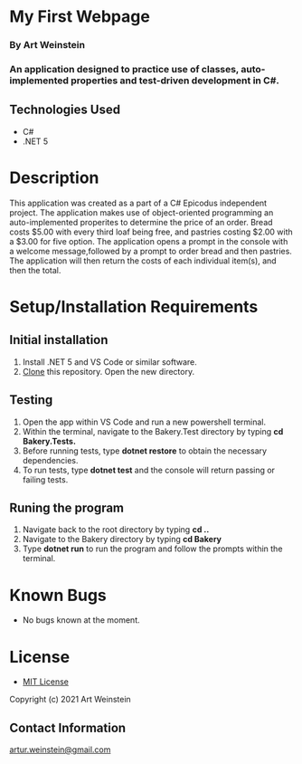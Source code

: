 # My First Webpage

### By Art Weinstein

### An application designed to practice use of classes, auto-implemented properties and test-driven development in C#.

## Technologies Used

* C#
* .NET 5

# Description

This application was created as a part of a C# Epicodus independent project. The application makes use of object-oriented programming an auto-implemented properites to determine the price of an order. Bread costs $5.00 with every third loaf being free, and pastries costing $2.00 with a $3.00 for five option. The application opens a prompt in the console with a welcome message,followed by a prompt to order bread and then pastries. The application will then return the costs of each individual item(s), and then the  total.  

# Setup/Installation Requirements

## Initial installation
1. Install .NET 5 and VS Code or similar software.
2. [Clone](https://docs.github.com/en/github/creating-cloning-and-archiving-repositories/cloning-a-repository-from-github/cloning-a-repository) this repository.
Open the new directory.

## Testing
1. Open the app within VS Code and run a new powershell terminal.
2. Within the terminal, navigate to the Bakery.Test directory by typing **cd Bakery.Tests.** 
3. Before running tests, type **dotnet restore** to obtain the necessary dependencies. 
4. To run tests, type **dotnet test** and the console will return passing or failing tests. 

## Runing the program
1. Navigate back to the root directory by typing **cd ..**
2. Navigate to the Bakery directory by typing **cd Bakery**
3. Type **dotnet run** to run the program and follow the prompts within the terminal. 

# Known Bugs

* No bugs known at the moment.

# License

* [MIT License](https://opensource.org/licenses/MIT)

Copyright (c) 2021 Art Weinstein

## Contact Information

[artur.weinstein@gmail.com](artur.weintsein@gmail.com)